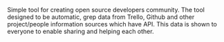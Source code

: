 Simple tool for creating open source developers community.
The tool designed to be automatic, grep data from Trello, Github and other project/people information sources which have API.
This data is shown to everyone to enable sharing and helping each other.
